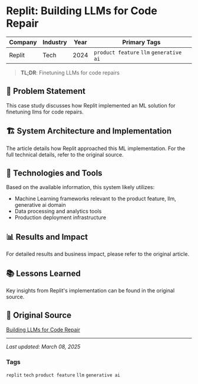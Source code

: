 # Replit: Building LLMs for Code Repair

| Company | Industry | Year | Primary Tags | 
|---------|----------|------|--------------|
| Replit | Tech | 2024 | `product feature` `llm` `generative ai` |

> **TL;DR**: Finetuning LLMs for code repairs

## 📝 Problem Statement

This case study discusses how Replit implemented an ML solution for finetuning llms for code repairs.

## 🏗️ System Architecture and Implementation

The article details how Replit approached this ML implementation. For the full technical details, refer to the original source.

## 🔧 Technologies and Tools

Based on the available information, this system likely utilizes:

- Machine Learning frameworks relevant to the product feature, llm, generative ai domain
- Data processing and analytics tools
- Production deployment infrastructure

## 📊 Results and Impact

For detailed results and business impact, please refer to the original article.

## 📚 Lessons Learned

Key insights from Replit's implementation can be found in the original source.

## 🔗 Original Source

[Building LLMs for Code Repair](https://blog.replit.com/code-repair)

---

*Last updated: March 08, 2025*

### Tags

`replit` `tech` `product feature` `llm` `generative ai`
